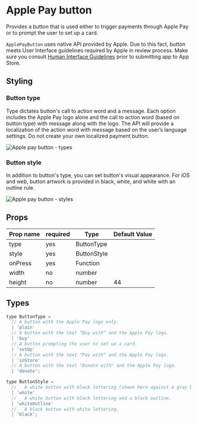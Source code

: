 # Apple Pay button

Provides a button that is used either to trigger payments through Apple Pay or to prompt the user to set up a card.

`ApplePayButton` uses native API provided by Apple. Due to this fact, button meets User Interface guidelines required by Apple in review process. Make sure you consult [Human Interface Guidelines](https://developer.apple.com/ios/human-interface-guidelines/technologies/apple-pay/) prior to submitting app to App Store.

## Styling

### Button type

Type dictates button's call to action word and a message. Each option
includes the Apple Pay logo alone and the call to action word (based on button type) with
message along with the logo. The API will provide a localization of the action word with
message based on the user’s language settings. Do
not create your own localized payment button.

![Apple pay button - types](https://user-images.githubusercontent.com/829963/40891710-daae734a-678a-11e8-935f-481199115068.png)


### Button style

In addition to button's type, you can set button's visual appearance. For iOS and web, button artwork is provided in black, white, and white with an outline rule.

![Apple pay button - styles](https://user-images.githubusercontent.com/829963/40891711-daca8ff8-678a-11e8-89f2-26a0c3dcf9ed.png)

## Props
| Prop name | required | Type        | Default Value |
|-----------|----------|-------------|---------------|
| type      | yes      | ButtonType  |               |
| style     | yes      | ButtonStyle |               |
| onPress   | yes      | Function    |               |
| width     | no       | number      |               |
| height    | no       | number      | 44            |

## Types
```javascript
type ButtonType =
  // A button with the Apple Pay logo only.
  | 'plain'
  // A button with the text “Buy with” and the Apple Pay logo.
  | 'buy'
  // A button prompting the user to set up a card.
  | 'setUp'
  // A button with the text “Pay with” and the Apple Pay logo.
  | 'inStore'
  // A button with the text "Donate with" and the Apple Pay logo.
  | 'donate';

type ButtonStyle =
  //   A white button with black lettering (shown here against a gray background to ensure visibility).
  | 'white'
  //   A white button with black lettering and a black outline.
  | 'whiteOutline'
  //   A black button with white lettering.
  | 'black';
```